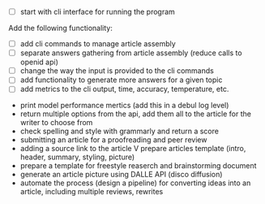 - [ ] start with cli interface for running the program





Add the following functionality:

- [ ] add cli commands to manage article assembly
- [ ] separate answers gathering from article assembly (reduce calls to openid api)
- [ ] change the way the input is provided to the cli commands
- [ ] add functionality to generate more answers for a given topic
- [ ] add metrics to the cli output, time, accuracy, temperature, etc.

- print model performance mertics (add this in a debul log level)
- return multiple options from the api, add them all to the article for the writer to choose from
- check spelling and style with grammarly and return a score
- submitting an article for a proofreading and peer review
- adding a source link to the article
V prepare articles template (intro, header, summary, styling, picture)
- prepare a template for freestyle reaserch and brainstorming document 
- generate an article picture using DALLE API (disco diffusion)
- automate the process (design a pipeline) for converting ideas into an article, including multiple reviews, rewrites


